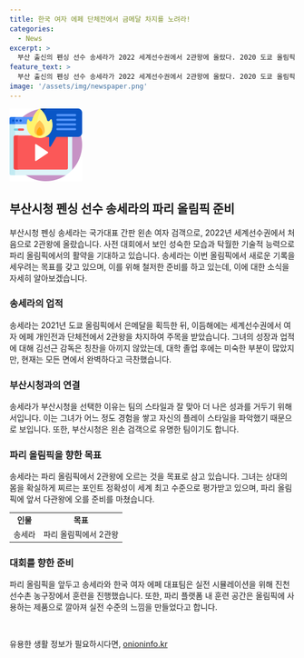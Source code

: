 ```yaml
---
title: 한국 여자 에페 단체전에서 금메달 차지를 노려라!
categories:
  - News
excerpt: >
  부산 출신의 펜싱 선수 송세라가 2022 세계선수권에서 2관왕에 올랐다. 2020 도쿄 올림픽 도 단체전 은메달리스트 지난 20일 파리로 출국하며 파리 올림픽에서의 성과에 대한 포부를 밝혔다. 김선근 감독은 송세라가 도쿄 올림픽에 비해 성숙해지고 기술적으로 발전했다고 평가했다. 송세라는 파리 출국을 앞두고 장점을 강화하고 약점을 보완하는 등 2관왕에 도전하기 위한 준비를 완료했다고 전했다. 한국 대표팀은 파리 올림픽을 대비해 실전 시뮬레이션을 진행하며 최상의 준비를 갖췄다.	gtkrmf123! 
feature_text: >
  부산 출신의 펜싱 선수 송세라가 2022 세계선수권에서 2관왕에 올랐다. 2020 도쿄 올림픽 도 단체전 은메달리스트 지난 20일 파리로 출국하며 파리 올림픽에서의 성과에 대한 포부를 밝혔다. 김선근 감독은 송세라가 도쿄 올림픽에 비해 성숙해지고 기술적으로 발전했다고 평가했다. 송세라는 파리 출국을 앞두고 장점을 강화하고 약점을 보완하는 등 2관왕에 도전하기 위한 준비를 완료했다고 전했다. 한국 대표팀은 파리 올림픽을 대비해 실전 시뮬레이션을 진행하며 최상의 준비를 갖췄다.	gtkrmf123! 
image: '/assets/img/newspaper.png'
---
```


<p><img src="/assets/img/news.png" alt="rentncar 속보" /></p>

<h2 data-ke-size="size26">부산시청 펜싱 선수 송세라의 파리 올림픽 준비</h2>

<p data-ke-size="size16">부산시청 펜싱 송세라는 국가대표 간판 왼손 여자 검객으로, 2022년 세계선수권에서 처음으로 2관왕에 올랐습니다. 사전 대회에서 보인 성숙한 모습과 탁월한 기술적 능력으로 파리 올림픽에서의 활약을 기대하고 있습니다. 송세라는 이번 올림픽에서 새로운 기록을 세우려는 목표를 갖고 있으며, 이를 위해 철저한 준비를 하고 있는데, 이에 대한 소식을 자세히 알아보겠습니다.</p>

<h3 data-ke-size="size24">송세라의 업적</h3>

<p data-ke-size="size16">송세라는 2021년 도쿄 올림픽에서 은메달을 획득한 뒤, 이듬해에는 세계선수권에서 여자 에페 개인전과 단체전에서 2관왕을 차지하여 주목을 받았습니다. 그녀의 성장과 업적에 대해 김선근 감독은 칭찬을 아끼지 않았는데, 대학 졸업 후에는 미숙한 부분이 많았지만, 현재는 모든 면에서 완벽하다고 극찬했습니다.</p>

<h3 data-ke-size="size24">부산시청과의 연결</h3>

<p data-ke-size="size16">송세라가 부산시청을 선택한 이유는 팀의 스타일과 잘 맞아 더 나은 성과를 거두기 위해서입니다. 이는 그녀가 어느 정도 경험을 쌓고 자신의 플레이 스타일을 파악했기 때문으로 보입니다. 또한, 부산시청은 왼손 검객으로 유명한 팀이기도 합니다.</p>

<h3 data-ke-size="size24">파리 올림픽을 향한 목표</h3>

<p data-ke-size="size16">송세라는 파리 올림픽에서 2관왕에 오르는 것을 목표로 삼고 있습니다. 그녀는 상대의 몸을 확실하게 찌르는 포인트 정확성이 세계 최고 수준으로 평가받고 있으며, 파리 올림픽에 앞서 다관왕에 오를 준비를 마쳤습니다.</p>

<table>
    <tr>
        <td style="text-align: center; height: 17px;"><b>인물</b></td>
        <td style="text-align: center; height: 17px;"><b>목표</b></td>
    </tr>
    <tr>
        <td style="text-align: center; height: 17px;">송세라</td>
        <td style="text-align: center; height: 17px;">파리 올림픽에서 2관왕</td>
    </tr>
</table>

<h3 data-ke-size="size24">대회를 향한 준비</h3>

<p data-ke-size="size16">파리 올림픽을 앞두고 송세라와 한국 여자 에페 대표팀은 실전 시뮬레이션을 위해 진천 선수촌 농구장에서 훈련을 진행했습니다. 또한, 파리 플랫폼 내 훈련 공간은 올림픽에 사용하는 제품으로 깔아져 실전 수준의 느낌을 만들었다고 합니다.</p>

<p data-ke-size="size16">&nbsp;</p>
유용한 생활 정보가 필요하시다면, <a href="https://onioninfo.kr" rel="dofollow">onioninfo.kr</a>


